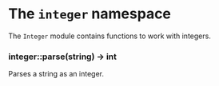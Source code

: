 # The `integer` namespace

The `Integer` module contains functions to work with integers.

### integer::parse(string) -> int

Parses a string as an integer.